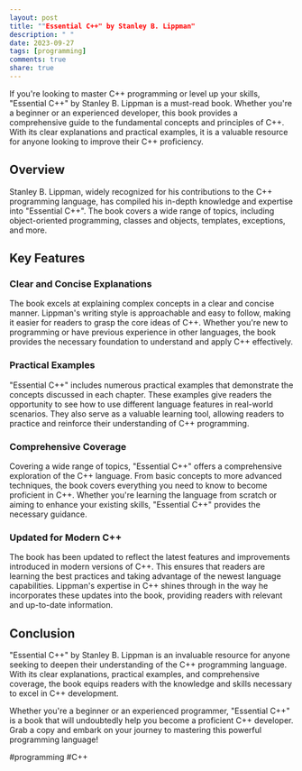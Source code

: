 ```yaml
---
layout: post
title: ""Essential C++" by Stanley B. Lippman"
description: " "
date: 2023-09-27
tags: [programming]
comments: true
share: true
---
```


If you're looking to master C++ programming or level up your skills, "Essential C++" by Stanley B. Lippman is a must-read book. Whether you're a beginner or an experienced developer, this book provides a comprehensive guide to the fundamental concepts and principles of C++. With its clear explanations and practical examples, it is a valuable resource for anyone looking to improve their C++ proficiency.

## Overview

Stanley B. Lippman, widely recognized for his contributions to the C++ programming language, has compiled his in-depth knowledge and expertise into "Essential C++". The book covers a wide range of topics, including object-oriented programming, classes and objects, templates, exceptions, and more.

## Key Features

### Clear and Concise Explanations

The book excels at explaining complex concepts in a clear and concise manner. Lippman's writing style is approachable and easy to follow, making it easier for readers to grasp the core ideas of C++. Whether you're new to programming or have previous experience in other languages, the book provides the necessary foundation to understand and apply C++ effectively.

### Practical Examples

"Essential C++" includes numerous practical examples that demonstrate the concepts discussed in each chapter. These examples give readers the opportunity to see how to use different language features in real-world scenarios. They also serve as a valuable learning tool, allowing readers to practice and reinforce their understanding of C++ programming.

### Comprehensive Coverage

Covering a wide range of topics, "Essential C++" offers a comprehensive exploration of the C++ language. From basic concepts to more advanced techniques, the book covers everything you need to know to become proficient in C++. Whether you're learning the language from scratch or aiming to enhance your existing skills, "Essential C++" provides the necessary guidance.

### Updated for Modern C++

The book has been updated to reflect the latest features and improvements introduced in modern versions of C++. This ensures that readers are learning the best practices and taking advantage of the newest language capabilities. Lippman's expertise in C++ shines through in the way he incorporates these updates into the book, providing readers with relevant and up-to-date information.

## Conclusion

"Essential C++" by Stanley B. Lippman is an invaluable resource for anyone seeking to deepen their understanding of the C++ programming language. With its clear explanations, practical examples, and comprehensive coverage, the book equips readers with the knowledge and skills necessary to excel in C++ development.

Whether you're a beginner or an experienced programmer, "Essential C++" is a book that will undoubtedly help you become a proficient C++ developer. Grab a copy and embark on your journey to mastering this powerful programming language!

#programming #C++